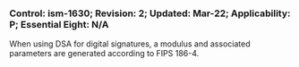 ### Control: ism-1630; Revision: 2; Updated: Mar-22; Applicability: P; Essential Eight: N/A
<p>When using DSA for digital signatures, a modulus and associated parameters are generated according to FIPS 186-4.</p>